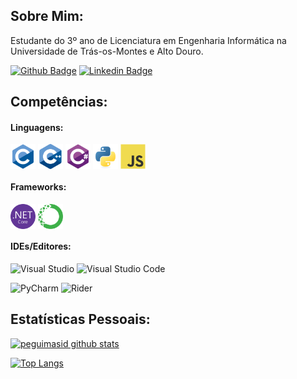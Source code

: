 ## Sobre Mim:

Estudante do 3º ano de Licenciatura em Engenharia Informática na Universidade de Trás-os-Montes e Alto Douro.

[![Github Badge](https://img.shields.io/badge/-Github-000?style=flat-square&logo=Github&logoColor=white&link=https://github.com/Educhaves430)](https://github.com/Educhaves430)
[![Linkedin Badge](https://img.shields.io/badge/-LinkedIn-blue?style=flat-square&logo=Linkedin&logoColor=white&link=https://www.linkedin.com/in/eduardo-chaves-6278ba198/)](https://www.linkedin.com/in/eduardo-chaves-6278ba198/)

## Competências:

#### Linguagens:

<div style="display: inline_block">
  <img align="center" alt="C" height="40" width="40" src="https://github.com/devicons/devicon/blob/master/icons/c/c-original.svg" />
  <img align="center" alt="C++" height="40" width="40" src="https://github.com/devicons/devicon/blob/master/icons/cplusplus/cplusplus-original.svg" />
  <img align="center" alt="C#" height="40" width="40" src="https://github.com/devicons/devicon/blob/master/icons/csharp/csharp-original.svg" />
  <img align="center" alt="Python" height="40" width="40" src="https://github.com/devicons/devicon/blob/master/icons/python/python-original.svg" />
  <img align="center" alt="Javascript" height="40" width="40" src="https://github.com/devicons/devicon/blob/master/icons/javascript/javascript-original.svg" />
</div>

#### Frameworks:

<div style="display: inline_block">
  <img align="center" alt=".NET" height="40" src="https://github.com/devicons/devicon/blob/master/icons/dotnetcore/dotnetcore-original.svg" />
  <img align="center" alt="Anaconda" height="40" src="https://github.com/devicons/devicon/blob/master/icons/anaconda/anaconda-original.svg" />
</div>

#### IDEs/Editores:

![Visual Studio](https://img.shields.io/badge/Visual%20Studio-5C2D91.svg?style=flat&logo=visual-studio&logoColor=white) 
![Visual Studio Code](https://img.shields.io/badge/Visual%20Studio%20Code-0078d7.svg?style=flat&logo=visual-studio-code&logoColor=white) 

![PyCharm](https://img.shields.io/badge/PyCharm-143?style=flat&logo=PyCharm&logoColor=black&color=black&labelColor=green) 
![Rider](https://img.shields.io/badge/Rider-000000.svg?style=flat&logo=Rider&logoColor=white&color=black&labelColor=crimson) 

## Estatísticas Pessoais:

[![peguimasid github stats](https://github-readme-stats.vercel.app/api?username=Educhaves430&show_icons=true&title_color=fff&icon_color=37aaff&text_color=f8f8f2&bg_color=171c24&count_private=true)](https://github.com/Educhaves430)

[![Top Langs](https://github-readme-stats.vercel.app/api/top-langs/?username=Educhaves430&layout=compact&title_color=fff&text_color=f8f8f2&hide=java&bg_color=171c24)](https://github.com/Educhaves430)
